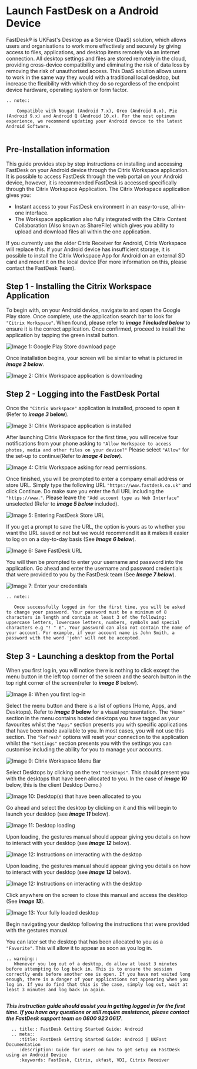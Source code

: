 # Launch FastDesk on a Android Device

FastDesk® is UKFast's Desktop as a Service (DaaS) solution, which allows users and organisations to work more effectively and securely by giving access to files, applications, and desktop items remotely via an internet connection. All desktop settings and files are stored remotely in the cloud, providing cross-device compatibility and eliminating the risk of data loss by removing the risk of unauthorised access. This DaaS solution allows users to work in the same way they would with a traditional local desktop, but increase the flexibility with which they do so regardless of the endpoint device hardware, operating system or form factor.

```eval_rst
.. note::

    Compatible with Nougat (Android 7.x), Oreo (Android 8.x), Pie (Android 9.x) and Android Q (Android 10.x). For the most optimum experience, we recommend updating your Android device to the latest Android Software.
   
```

## Pre-Installation information

This guide provides step by step instructions on installing and accessing FastDesk on your Android device through the Citrix Workspace application. It is possible to access FastDesk through the web portal on your Android device, however, it is recommended FastDesk is accessed specifically through the Citrix Workspace Application. The Citrix Workspace application gives you:

- Instant access to your FastDesk environment in an easy-to-use, all-in-one interface. 
- The Workspace application also fully integrated with the Citrix Content Collaboration (Also known as ShareFile) which gives you ability to upload and download files all within the one application. 

If you currently use the older Citrix Receiver for Android, Citrix Workspace will replace this. If your Android device has insufficient storage, it is possible to install the Citrix Workspace App for Android on an external SD card and mount it on the local device (For more information on this, please contact the FastDesk Team).
 
## Step 1 - Installing the Citrix Workspace Application

To begin with, on your Android device, navigate to and open the Google Play store. Once complete, use the application search bar to look for `"Citrix Workspace"`. When found, please refer to **_image 1 included below_** to ensure it is the correct application. Once confirmed, proceed to install the application by tapping the green install button. 

![Image 1: Google Play Store download page](files/Downloads_page.png "Image 1: Google Play Store download page")

Once installation begins, your screen will be similar to what is pictured in **_image 2 below_**.

![Image 2: Citrix Workspace application is downloading](files/downloading.png "Image 2: Citrix Workspace application is downloading")

## Step 2 - Logging into the FastDesk Portal
Once the `"Citrix Workspace"` application is installed, proceed to open it (Refer to **_image 3_ below**).

![Image 3: Citrix Workspace application is installed](files/appstore.png "Image 3: Citrix Workspace application is installed")

After launching Citrix Workspace for the first time, you will receive four notifications from your phone asking to `"Allow Workspace to access photos, media and other files on your device?"` Please select `"Allow"` for the set-up to continue(Refer to **_image 4 below_**). 

![Image 4: Citrix Workspace asking for read permissions.](files/permisions1.png "Image 4: Citrix Workspace asking for read permissions.")

Once finished, you will be prompted to enter a company email address or store URL. Simply type the following URL `"https://www.fastdesk.co.uk"` and click Continue. Do make sure you enter the full URL including the `"https://www."`. Please leave the `"Add account type as Web Interface"` unselected (Refer to **_image 5 below_** included).

![Image 5: Entering FastDesk Store URL](files/Enterservercreds.png "Image 5: Entering FastDesk Store URL")

If you get a prompt to save the URL, the option is yours as to whether you want the URL saved or not but we would recommend it as it makes it easier to log on on a day-to-day basis (See **_Image 6 below_**).

![Image 6: Save FastDesk URL](files/firstlogin.png "Image 6: Save FastDesk URL")

You will then be prompted to enter your username and password into the application. Go ahead and enter the username and password credentials that were provided to you by the FastDesk team (See **_Image 7 below_**). 

![Image 7: Enter your credentials](files/entercreds.png "Image 7: Enter your credentials")

```eval_rst
.. note::

   Once successfully logged in for the first time, you will be asked to change your password. Your password must be a minimum of 8 characters in length and contain at least 3 of the following: uppercase letters, lowercase letters, numbers, symbols and special characters e.g "! " £". Your password can also not contain the name of your account. For example, if your account name is John Smith, a password with the word 'john' will not be accepted.

```
## Step 3 - Launching a desktop from the Portal
When you first log in, you will notice there is nothing to click except the menu button in the left top corner of the screen and the search button in the top right corner of the screen(refer to **_image 8_** below). 

![Image 8: When you first log-in](files/mainscreen.png "Image 8: When you first log-in")

Select the menu button and there is a list of options (Home, Apps, and Desktops). Refer to **_image 9_ below** for a visual representation. The `"Home"` section in the menu contains hosted desktops you have tagged as your favourites whilst the `"Apps"` section presents you with specific applications that have been made available to you. In most cases, you will not use this section. The `"Refresh"` options will reset your connection to the application whilst the `"Settings"` section presents you with the settings you can customise including the ability for you to manage your accounts. 

![Image 9: Citrix Workspace Menu Bar](files/Workspacemain.png "Image 9: Citrix Workspace Menu Bar")

Select Desktops by clicking on the text `"Desktops"`. This should present you with the desktops that have been allocated to you. In the case of **_image 10_** below, this is the client Desktop Demo.)  

![Image 10: Desktop(s) that have been allocated to you](files/clientdesktop.png "Image 10: Desktop(s) that have been allocated to you")

Go ahead and select the desktop by clicking on it and this will begin to launch your desktop (see **_image 11_** below).

![Image 11: Desktop loading](files/Logginin2.png "Image 11: Desktop loading")

Upon loading, the gestures manual should appear giving you details on how to interact with your desktop (see **_image 12_** below).

![Image 12:  Instructions on interacting with the desktop](files/desktop_set_up.png "Image 12: Instructions on interacting with the desktop")

Upon loading, the gestures manual should appear giving you details on how to interact with your desktop (see **_image 12_** below).

![Image 12:  Instructions on interacting with the desktop](files/desktop_set_up.png "Image 12: Instructions on interacting with the desktop")

Click anywhere on the screen to close this manual and access the desktop (See **_image 13_**).

![Image 13:  Your fully loaded desktop](files/Desktopsloaded.png "Image 13: Your fully loaded desktop")

Begin navigating your desktop following the instructions that were provided with the gestures manual.

You can later set the desktop that has been allocated to you as a `"Favorite"`. This will allow it to appear as soon as you log in.

```eval_rst
.. warning::
   Whenever you log out of a desktop, do allow at least 3 minutes before attempting to log back in. This is to ensure the session correctly ends before another one is open. If you have not waited long enough, there is a danger of your applications not appearing when you log in. If you do find that this is the case, simply log out, wait at least 3 minutes and log back in again.
   
```

**_This instruction guide should assist you in getting logged in for the first time. If you have any questions or still require assistance, please contact the FastDesk support team on 0800 923 0617_**.

```eval_rst
  .. title:: FastDesk Getting Started Guide: Android
  .. meta::
     :title: FastDesk Getting Started Guide: Android | UKFast Documentation
     :description: Guide for users on how to get setup on FastDesk using an Android Device
     :keywords: FastDesk, Citrix, ukfast, VDI, Citrix Receiver 
```

